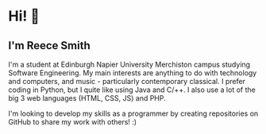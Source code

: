Hi! 👋
=
I'm Reece Smith
-
I'm a student at Edinburgh Napier University Merchiston campus studying Software Engineering.
My main interests are anything to do with technology and computers, and music - particularly contemporary classical.
I prefer coding in Python, but I quite like using Java and C/++. I also use a lot of the big 3 web languages (HTML, CSS, JS) and PHP.

I'm looking to develop my skills as a programmer by creating repositories on GitHub to share my work with others! :)
